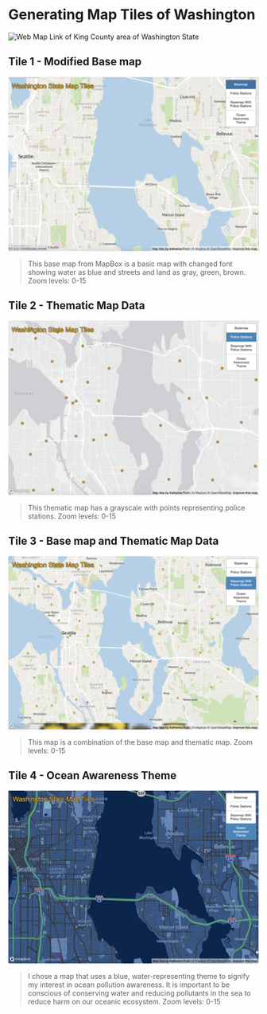 

# Generating Map Tiles of Washington 
![Web Map Link of King County area of Washington State](https://kvpoch.github.io/map_tiles/)



## Tile 1 - Modified Base map
![tile1](https://github.com/kvpoch/map_tiles/blob/main/img/tile1.png)
> This base map from MapBox is a basic map with changed font showing water as blue and streets and land as gray, green, brown. Zoom levels: 0-15

## Tile 2 - Thematic Map Data 
![tile2](https://github.com/kvpoch/map_tiles/blob/main/img/tile2.png)
> This thematic map has a grayscale with points representing police stations. Zoom levels: 0-15

## Tile 3 - Base map and Thematic Map Data 
![tile3](https://github.com/kvpoch/map_tiles/blob/main/img/tile3.png)
>  This map is a combination of the base map and thematic map. Zoom levels: 0-15

## Tile 4 - Ocean Awareness Theme
![tile4](https://github.com/kvpoch/map_tiles/blob/main/img/tile4.png)
> I chose a map that uses a blue, water-representing theme to signify my interest in ocean pollution awareness. It is important to be conscious of conserving water and reducing pollutants in the sea to reduce harm on our oceanic ecosystem. Zoom levels: 0-15